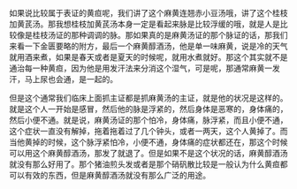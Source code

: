 如果说比较属于表证的黄疸呢，我们讲了这个麻黄连翘赤小豆汤哦，讲了这个桂枝加黄芪汤。那我想桂枝加黄芪汤本身一定是看起来脉是比较浮缓的哦，就是人是比较像是桂枝汤证的那种调调的脉。那如果真的是麻黄汤证的那个脉证的话，那我们来看一下金匮要略的附方，最后一个麻黄醇酒汤，他是单一味麻黄，说是冷的天气就用酒来煮，如果是春天或者是夏天的时候呢，就用水煮就好。那这个其实就不是通治每一种黄疸，因为他是用发汗法来分消这个湿气，可是呢，那通常麻黄一发汗，马上尿也会通，是一起的。

但是这个通常我们临床上面抓主证都是抓麻黄汤的主证，就是他的状况是这样的。就是这个人一开始是感冒，然后他的脉是浮紧的，然后身体是恶寒的，身体痛的，然后小便不通。就是说，麻黄汤证的那个怕冷，身体痛，脉浮紧，而且小便不通，这个症状一直没有解掉，拖着拖着过了几个钟头，或者一两天，这个人黄掉了。而当他黄掉的时候，这个脉浮紧怕冷，小便不通，身体痛的症状都还在，那这个时候可以用这个麻黄醇酒汤，那发了就退了。但是如果不是这个状况的话，麻黄醇酒汤就没有那么好用了。那个猪油煎头发或者是那个硝矾散比较是一般认为什么黄疸都可以有效的东西，但是麻黄醇酒汤就没有那么广泛的用途。
